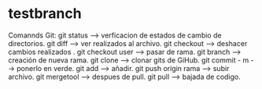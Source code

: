 # testbranch
Comannds Git:
git status --> verficacion de estados de cambio de directorios.
git diff --> ver realizados al archivo.
git checkout --> deshacer cambios realizados .
git checkout user --> pasar de rama.
git branch --> creación de nueva rama.
git clone --> clonar gits de GiHub.
git commit - m --> ponerlo en verde. 
git add --> añadir. 
git push origin rama --> subir archivo.
git mergetool --> despues de pull.
git pull --> bajada de  codigo.